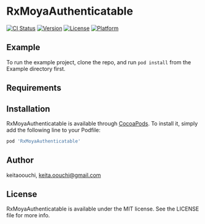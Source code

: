 # RxMoyaAuthenticatable

[![CI Status](https://img.shields.io/travis/keita.ouchi/RxMoyaAuthenticatable.svg?style=flat)](https://travis-ci.org/keita.ouchi/RxMoyaAuthenticatable)
[![Version](https://img.shields.io/cocoapods/v/RxMoyaAuthenticatable.svg?style=flat)](https://cocoapods.org/pods/RxMoyaAuthenticatable)
[![License](https://img.shields.io/cocoapods/l/RxMoyaAuthenticatable.svg?style=flat)](https://cocoapods.org/pods/RxMoyaAuthenticatable)
[![Platform](https://img.shields.io/cocoapods/p/RxMoyaAuthenticatable.svg?style=flat)](https://cocoapods.org/pods/RxMoyaAuthenticatable)

## Example

To run the example project, clone the repo, and run `pod install` from the Example directory first.

## Requirements

## Installation

RxMoyaAuthenticatable is available through [CocoaPods](https://cocoapods.org). To install
it, simply add the following line to your Podfile:

```ruby
pod 'RxMoyaAuthenticatable'
```

## Author

keitaoouchi, keita.oouchi@gmail.com

## License

RxMoyaAuthenticatable is available under the MIT license. See the LICENSE file for more info.

